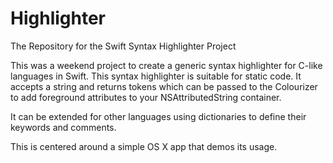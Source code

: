 # Highlighter
The Repository for the Swift Syntax Highlighter Project

This was a weekend project to create a generic syntax highlighter for C-like languages in Swift. 
This syntax highlighter is suitable for static code. It accepts a string and returns tokens which 
can be passed to the Colourizer to add foreground attributes to your NSAttributedString container. 

It can be extended for other languages using dictionaries to define their keywords and comments. 

This is centered around a simple OS X app that demos its usage. 
